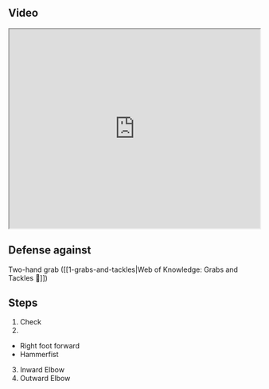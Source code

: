 ## Video

<iframe src="https://www.youtube.com/embed/IXZ6kr4VHQw?start=87&end=103" width="100%" height="400"></iframe>

## Defense against

Two-hand grab ([[1-grabs-and-tackles|Web of Knowledge: Grabs and Tackles 🤝]])

## Steps

1. Check
2. 
  - Right foot forward
  - Hammerfist
3. Inward Elbow
4. Outward Elbow
